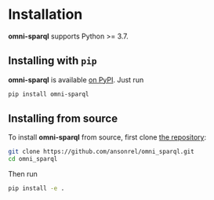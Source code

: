 Installation
============

**omni-sparql** supports Python >= 3.7.

## Installing with `pip`

**omni-sparql** is available [on PyPI](https://pypi.org/project/omni-sparql/). Just run

```bash
pip install omni-sparql
```

## Installing from source

To install **omni-sparql** from source, first clone [the repository](https://github.com/ansonrel/omni_sparql):

```bash
git clone https://github.com/ansonrel/omni_sparql.git
cd omni_sparql
```

Then run

```bash
pip install -e .
```
